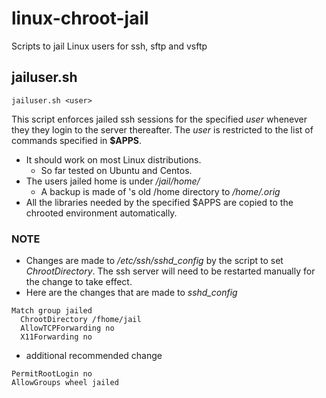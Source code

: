 linux-chroot-jail
=================

Scripts to jail Linux users for ssh, sftp and vsftp

## jailuser.sh

~~~
jailuser.sh <user> 
~~~

This script enforces jailed ssh sessions for the specified  *user* whenever 
they they login to the server thereafter. The *user* is restricted to
the list of commands specified in **$APPS**.

- It should work on most Linux distributions.
    - So far tested on Ubuntu and Centos.
- The users jailed home is under */jail/home/<username>*
    - A backup is made of <username>'s old /home directory to */home/<username>.orig*
- All the libraries needed by the specified $APPS are copied to the chrooted
environment automatically.

### NOTE
- Changes are made to */etc/ssh/sshd_config* by the script to set 
*ChrootDirectory*.  The ssh server will need to be restarted manually for
the change to take effect.
- Here are the changes that are made to *sshd_config*
```
Match group jailed
  ChrootDirectory /fhome/jail
  AllowTCPForwarding no
  X11Forwarding no
```
- additional recommended change
```
PermitRootLogin no
AllowGroups wheel jailed
```
